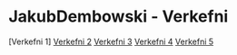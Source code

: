 # JakubDembowski - Verkefni
[Verkefni 1]
[Verkefni 2](http://JakubDembowski.github.io/verkefni2/Verkefni2.html)
[Verkefni 3](https://jakubdembowski.github.io/Verkefni3/Verkefni3.html)
[Verkefni 4](https://jakubdembowski.github.io/verkefni4/Verkefni4.html)
[Verkefni 5](https://jakubdembowski.github.io/New%20folder/verkefni5)
